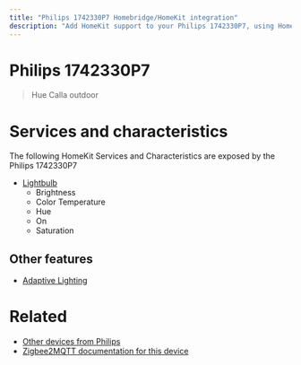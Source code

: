 ```yaml
---
title: "Philips 1742330P7 Homebridge/HomeKit integration"
description: "Add HomeKit support to your Philips 1742330P7, using Homebridge, Zigbee2MQTT and homebridge-z2m."
---
```

<!---
This file has been GENERATED using src/docgen/docgen.ts
DO NOT EDIT THIS FILE MANUALLY!
-->
# Philips 1742330P7
> Hue Calla outdoor


# Services and characteristics
The following HomeKit Services and Characteristics are exposed by
the Philips 1742330P7

* [Lightbulb](../../light.md)
  * Brightness
  * Color Temperature
  * Hue
  * On
  * Saturation

## Other features
* [Adaptive Lighting](../../light.md)

# Related
* [Other devices from Philips](../index.md#philips)
* [Zigbee2MQTT documentation for this device](https://www.zigbee2mqtt.io/devices/1742330P7.html)